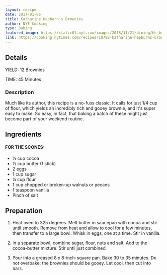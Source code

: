 ```yaml
---
layout: recipe
date: 2017-01-05
title: Katharine Hepburn’s Brownies
author: NYT Cooking
type: Baking
featured_image: https://static01.nyt.com/images/2018/11/21/dining/kh-brownies/kh-brownies-articleLarge.jpg
link: https://cooking.nytimes.com/recipes/10782-katharine-hepburns-brownies?action=click&module=RecipeBox&pgType=recipebox-page&region=all&rank=0
---
```

## Details

YIELD: 12 Brownies

TIME: 45 Minutes

### Description
Much like its author, this recipe is a no-fuss classic. It calls for just 1/4 cup of flour, which yields an incredibly rich and gooey brownie, and it's super easy to make. So easy, in fact, that baking a batch of these might just become part of your weekend routine.

## Ingredients
#### FOR THE SCONES:

* ½ cup cocoa
* ½ cup butter (1 stick)
* 2 eggs
* 1 cup sugar
* ¼ cup flour
* 1 cup chopped or broken-up walnuts or pecans
* 1 teaspoon vanilla
*  Pinch of salt

## Preparation

1. Heat oven to 325 degrees.
Melt butter in saucepan with cocoa and stir until smooth. Remove from heat and allow to cool for a few minutes, then transfer to a large bowl. Whisk in eggs, one at a time. Stir in vanilla.

1. In a separate bowl, combine sugar, flour, nuts and salt. Add to the cocoa-butter mixture. Stir until just combined.

1. Pour into a greased 8 x 8-inch-square pan. Bake 30 to 35 minutes. Do not overbake; the brownies should be gooey. Let cool, then cut into bars.
